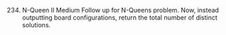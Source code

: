 234. N-Queen II
Medium
Follow up for N-Queens problem. Now, instead outputting board configurations, return the total number of distinct solutions.
